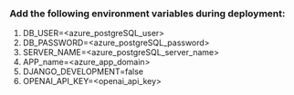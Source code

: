 ### Add the following environment variables during deployment:
1. DB_USER=<azure_postgreSQL_user>
2. DB_PASSWORD=<azure_postgreSQL_password>
3. SERVER_NAME=<azure_postgreSQL_server_name>
4. APP_name=<azure_app_domain>
5. DJANGO_DEVELOPMENT=false
6. OPENAI_API_KEY=<openai_api_key>
